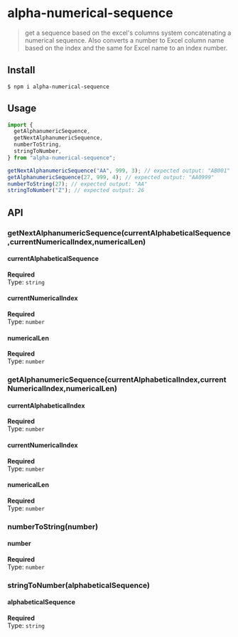 # alpha-numerical-sequence

> get a sequence based on the excel's columns system concatenating a numerical sequence.
> Also converts a number to Excel column name based on the index and the same for Excel name to an index number.

## Install

```
$ npm i alpha-numerical-sequence
```

## Usage

```js
import {
  getAlphanumericSequence,
  getNextAlphanumericSequence,
  numberToString,
  stringToNumber,
} from "alpha-numerical-sequence";

getNextAlphanumericSequence("AA", 999, 3); // expected output: "AB001"
getAlphanumericSequence(27, 999, 4); // expected output: "AA0999"
numberToString(27); // expected output: "AA"
stringToNumber("Z"); // expected output: 26
```

## API

### getNextAlphanumericSequence(currentAlphabeticalSequence,currentNumericalIndex,numericalLen)

#### currentAlphabeticalSequence

**Required**  
Type: `string`

#### currentNumericalIndex

**Required**  
Type: `number`

#### numericalLen

**Required**  
Type: `number`

### getAlphanumericSequence(currentAlphabeticalIndex,currentNumericalIndex,numericalLen)

#### currentAlphabeticalIndex

**Required**  
Type: `number`

#### currentNumericalIndex

**Required**  
Type: `number`

#### numericalLen

**Required**  
Type: `number`

### numberToString(number)

#### number

**Required**  
Type: `number`

### stringToNumber(alphabeticalSequence)

#### alphabeticalSequence

**Required**  
Type: `string`
